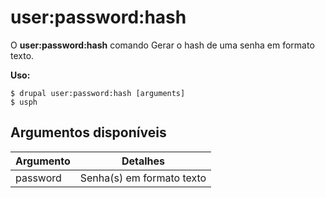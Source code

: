 # user:password:hash
O **user:password:hash** comando Gerar o hash de uma senha em formato texto.

**Uso:**
```
$ drupal user:password:hash [arguments] 
$ usph  
```

## Argumentos disponíveis
Argumento | Detalhes
---------|-------------
password | Senha(s) em formato texto
